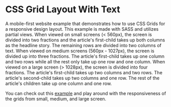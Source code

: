 <h1>CSS Grid Layout With Text</h1>

<p>A mobile-first website example that demonstrates how to use CSS Grids for a responsive design layout. This example is made with SASS and utilizes partial views. When viewed on small screens (< 560px), the screen is divided into two fractions and the article's first-child takes up both columns as the headline story. The remaining rows are divided into two columns of text. When viewed on medium screens (560px - 1027px), the screen is divided up into three fractions. The article's first-child takes up one column and two rows while all the rest only take up one row and one column. When viewed on a large screen (> 1028px), the screen is divided into four fractions. The article's first-child takes up two columns and two rows. The article's second-child takes up two columns and one row. The rest of the article's children take up one column and one row.</p>
  
 <p>You can check out this <a href="https://htmlpreview.github.io/?https://github.com/DevJHennessy/Responsive_Web_Design/blob/master/CSS_Grid1/index.html">example</a> and play around with the responsiveness of the grids from small, medium, and large screen.</p>
